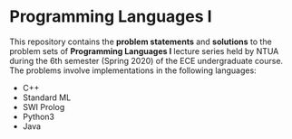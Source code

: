 # Programming Languages I

This repository contains the **problem statements** and **solutions** to the problem sets of **Programming Languages I** lecture series held by NTUA during the 6th semester (Spring 2020) of the ECE undergraduate course. The problems involve implementations in the following languages:

- C++
- Standard ML
- SWI Prolog
- Python3
- Java
